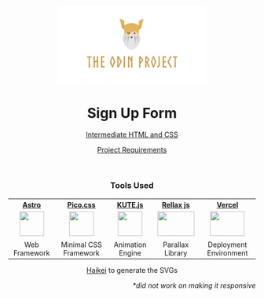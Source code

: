 <div align="center">
<a href="https://theodinproject.com/"><img src="https://github.com/yousefelassal/odin-recipes/blob/main/images/top%20logo.png?raw=true" width="300px" height="auto"></a>
<h1>Sign Up Form</h1>
<p><a href="https://www.theodinproject.com/paths/full-stack-javascript/courses/intermediate-html-and-css">Intermediate HTML and CSS</a></p>
<p><a href="https://www.theodinproject.com/lessons/node-path-intermediate-html-and-css-sign-up-form">Project Requirements</a></p>

<br>
  <h3>Tools Used</h3>
<table>
  <tr>
    <th><a href="https://astro.build/">Astro</a></th>
    <th><a href="https://picocss.com/">Pico.css</a></th>
    <th><a href="https://thednp.github.io/kute.js/">KUTE.js</a></th>
    <th><a href="https://dixonandmoe.com/rellax/">Rellax js</a></th>
    <th><a href="https://vercel.com/">Vercel</a></th>
  </tr>
  <tr>
    <td align="center"><a href="https://astro.build/"><img src="https://avatars.githubusercontent.com/u/44914786?s=280&v=4" width="50px" height="50px"></a></td>
    <td align="center"><a href="https://picocss.com/"><img src="https://picocss.com/img/schema.jpg" width="50px" height="50px"></a></td>
    <td align="center"><a href="https://thednp.github.io/kute.js/"><img src="https://www.saashub.com/images/app/service_logos/70/f206405f9ba6/large.png?1639988194" width="50px" height="50px"></a></td>
    <td align="center"><a href="https://dixonandmoe.com/rellax/"><img src="https://www.jquerypost.com/wp-content/uploads/2020/03/Rellax.js-Lightweight-vanilla-javascript.png" width="75px" height="50px"></a></td>
    <td align="center"><a href="https://vercel.com/"><img src="https://logowik.com/content/uploads/images/vercel1868.jpg" width="70px" height="50px"></a></td>
  </tr>
  <tr>
    <td align="center">Web Framework</td>
    <td align="center">Minimal CSS Framework</td>
    <td align="center">Animation Engine</td>
    <td align="center">Parallax Library</td>
    <td align="center">Deployment Environment</td>
  </tr>
</table>
  <p><a href="https://haikei.app/">Haikei</a> to generate the SVGs</p>
 </div>
 <div align="right">
 <i>*did not work on making it responsive</i>
 </div>
